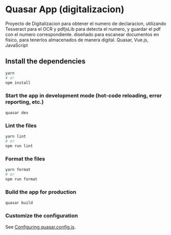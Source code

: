 # Quasar App (digitalizacion)

Proyecto de Digitalizacion para obtener el numero de declaracion, utilizando Tesseract para el OCR y pdfjsLib para detecta el numero, y guardar el pdf con el numero correspondiente.
diseñado para escanear documentos en fisico, para tenerlos almacenados de manera digital.
Quasar, Vue.js, JavaScript

## Install the dependencies
```bash
yarn
# or
npm install
```

### Start the app in development mode (hot-code reloading, error reporting, etc.)
```bash
quasar dev
```


### Lint the files
```bash
yarn lint
# or
npm run lint
```


### Format the files
```bash
yarn format
# or
npm run format
```



### Build the app for production
```bash
quasar build
```

### Customize the configuration
See [Configuring quasar.config.js](https://v2.quasar.dev/quasar-cli-webpack/quasar-config-js).
